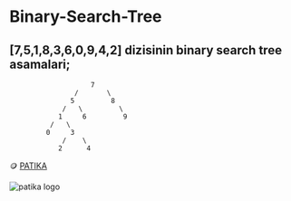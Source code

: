 # Binary-Search-Tree

## [7,5,1,8,3,6,0,9,4,2] dizisinin binary search tree asamalari;

```                 
                    7                  
                /       \
               5         8
             /   \         \
            1     6         9
          /   \
         0     3
             /    \
            2      4
```           


🪙 [PATIKA](https://www.patika.dev/tr)




![patika logo](https://global-uploads.webflow.com/6097e0eca1e87557da031fef/609859a191abe5d64b17fed3_Patika%20logo.png)
